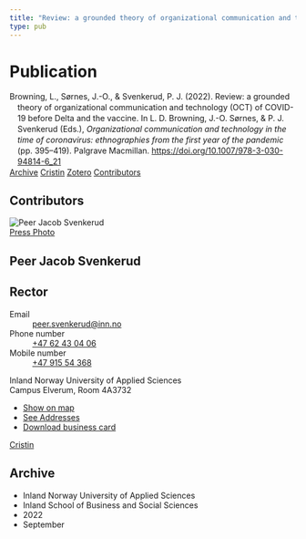 ```yaml
---
title: "Review: a grounded theory of organizational communication and technology (OCT) of COVID-19 before Delta and the vaccine"
type: pub
---
```

<h1>Publication</h1>
<article id="csl-bib-container-BCYKH6AR" class="csl-bib-container">
  <div class="csl-bib-body" style="line-height: 1.35; padding-left: 1em; text-indent:-1em;">
  <div class="csl-entry">Browning, L., S&#xF8;rnes, J.-O., &amp; Svenkerud, P. J. (2022). Review: a grounded theory of organizational communication and technology (OCT) of COVID-19 before Delta and the vaccine. In L. D. Browning, J.-O. S&#xF8;rnes, &amp; P. J. Svenkerud (Eds.), <i>Organizational communication and technology in the time of coronavirus: ethnographies from the first year of the pandemic</i> (pp. 395&#x2013;419). Palgrave Macmillan. <a href="https://doi.org/10.1007/978-3-030-94814-6_21">https://doi.org/10.1007/978-3-030-94814-6_21</a></div>
</div>
  <div class="csl-bib-buttons">
    <a href="#taxonomy-article-BCYKH6AR" class="csl-bib-button">Archive</a>
    <a href="https://app.cristin.no/results/show.jsf?id=2054290" alt="Cristin URL" class="csl-bib-button">Cristin</a>
    <a href="http://zotero.org/groups/5022929/items/BCYKH6AR" alt="Zotero URL" class="csl-bib-button">Zotero</a>
    <a href="#contributors-article-BCYKH6AR" class="csl-bib-button">Contributors</a>
  </div>
  <div id="csl-bib-meta-container-BCYKH6AR"></div>
</article>
<div id="csl-bib-meta-BCYKH6AR" class="csl-bib-meta">
  <article id="contributors-article-BCYKH6AR" class="contributors-article">
    <h1>Contributors</h1>
    <div class="personas">
<div class="vrtx-hinn-person-card">
<div class="photo">
<img src="https://www.inn.no/bilder-ansatte/peer-jacob-svenkerud.jpg" alt="Peer Jacob Svenkerud" loading="lazy"><div class="pressPhoto">
<a href="https://www.inn.no/pressebilder-ansatte/peer-jacob-svenkerud.jpg" target="_blank">
Press Photo
</a>
</div>
</div>
<div class="info">
<hgroup><h1>Peer Jacob Svenkerud</h1>
<h2>Rector</h2>
</hgroup><dl>
<dt>Email</dt>
<dd>
<a href="mailto:peer.svenkerud@inn.no">peer.svenkerud@inn.no</a>
</dd>
<dt>Phone number</dt>
<dd><a href="tel:+4762430406">
+47 62 43 04 06
</a></dd>
<dt>Mobile number</dt>
<dd><a href="tel:+4791554368">
+47 915 54 368
</a></dd>
</dl>
<p>
Inland Norway University of Applied Sciences<br>
Campus Elverum,
Room 4A3732
</p>
<ul class="vrtx-hinn-links">
<li><a href="https://www.google.com/maps?q=60.88065,11.53734">Show on map</a></li>
<li><a href="https://www.inn.no/english/find-an-employee/peer-svenkerud.html#vrtx-hinn-addresses">See Addresses</a></li>
<li><a href="https://www.inn.no/english/find-an-employee/peer-svenkerud.html?vrtx=vcf">Download business card</a></li>
</ul>
</div>
</div>
<a href="https://app.cristin.no/persons/show.jsf?id=559002" alt="Cristin URL" class="personas-cristin">Cristin</a>
</div>
  </article>
  <article id="taxonomy-article-BCYKH6AR" class="taxonomy-article">
    <h1>Archive</h1>
    <ul>
      <li>Inland Norway University of Applied Sciences</li>
      <li>Inland School of Business and Social Sciences</li>
      <li>2022</li>
      <li>September</li>
    </ul>
  </article>
</div>
